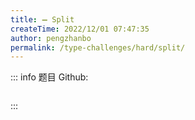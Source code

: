 ```yaml
---
title: ➖ Split
createTime: 2022/12/01 07:47:35
author: pengzhanbo
permalink: /type-challenges/hard/split/
---
```


::: info 题目
Github: []()

```ts

```

:::
